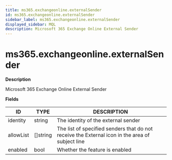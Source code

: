 ```yaml
---
title: ms365.exchangeonline.externalSender
id: ms365.exchangeonline.externalSender
sidebar_label: ms365.exchangeonline.externalSender
displayed_sidebar: MQL
description: Microsoft 365 Exchange Online External Sender
---
```


# ms365.exchangeonline.externalSender

**Description**

Microsoft 365 Exchange Online External Sender

**Fields**

| ID        | TYPE             | DESCRIPTION                                                                                     |
| --------- | ---------------- | ----------------------------------------------------------------------------------------------- |
| identity  | string           | The identity of the external sender                                                             |
| allowList | &#91;&#93;string | The list of specified senders that do not receive the External icon in the area of subject line |
| enabled   | bool             | Whether the feature is enabled                                                                  |
